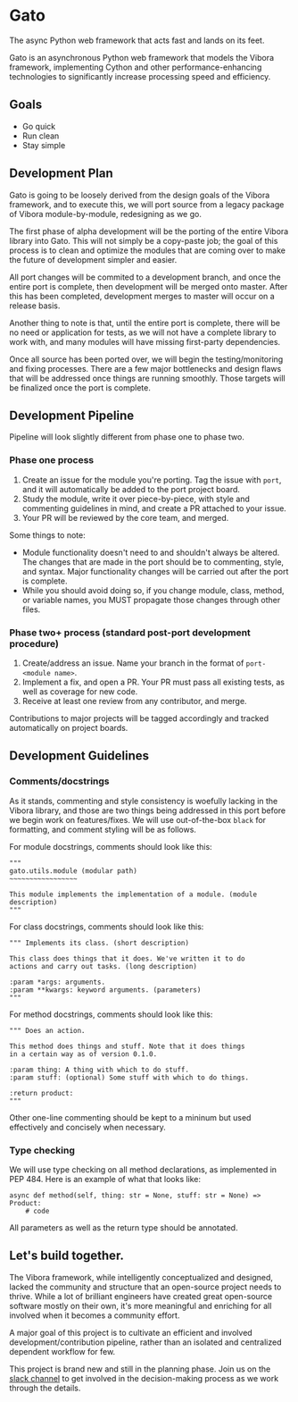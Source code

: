 # Gato
The async Python web framework that acts fast and lands on its feet.

Gato is an asynchronous Python web framework that models the Vibora framework, implementing Cython and other performance-enhancing technologies to significantly increase processing speed and efficiency.

## Goals
- Go quick
- Run clean
- Stay simple

## Development Plan
Gato is going to be loosely derived from the design goals of the Vibora framework, and to execute this, we will port source from a legacy package of Vibora module-by-module, redesigning as we go.

The first phase of alpha development will be the porting of the entire Vibora library into Gato. This will not simply be a copy-paste job; the goal of this process is to clean and optimize the modules that are coming over to make the future of development simpler and easier.

All port changes will be commited to a development branch, and once the entire port is complete, then development will be merged onto master. After this has been completed, development merges to master will occur on a release basis.

Another thing to note is that, until the entire port is complete, there will be no need or application for tests, as we will not have a complete library to work with, and many modules will have missing first-party dependencies.

Once all source has been ported over, we will begin the testing/monitoring and fixing processes. There are a few major bottlenecks and design flaws that will be addressed once things are running smoothly. Those targets will be finalized once the port is complete.

## Development Pipeline

Pipeline will look slightly different from phase one to phase two.

### Phase one process

1. Create an issue for the module you're porting. Tag the issue with `port`, and it will automatically be added to the port project board.
2. Study the module, write it over piece-by-piece, with style and commenting guidelines in mind, and create a PR attached to your issue.
3. Your PR will be reviewed by the core team, and merged.

Some things to note:

- Module functionality doesn't need to and shouldn't always be altered. The changes that are made in the port should be to commenting, style, and syntax. Major functionality changes will be carried out after the port is complete.
- While you should avoid doing so, if you change module, class, method, or variable names, you MUST propagate those changes through other files.

### Phase two+ process (standard post-port development procedure)

1. Create/address an issue. Name your branch in the format of `port-<module name>`.
2. Implement a fix, and open a PR. Your PR must pass all existing tests, as well as coverage for new code.
3. Receive at least one review from any contributor, and merge.

Contributions to major projects will be tagged accordingly and tracked automatically on project boards.

## Development Guidelines

### Comments/docstrings

As it stands, commenting and style consistency is woefully lacking in the Vibora library, and those are two things being addressed in this port before we begin work on features/fixes. We will use out-of-the-box `black` for formatting, and comment styling will be as follows.

For module docstrings, comments should look like this:

    """
    gato.utils.module (modular path)
    ~~~~~~~~~~~~~~~~~

    This module implements the implementation of a module. (module description)
    """

For class docstrings, comments should look like this:

    """ Implements its class. (short description)

    This class does things that it does. We've written it to do
    actions and carry out tasks. (long description)

    :param *args: arguments.
    :param **kwargs: keyword arguments. (parameters)
    """

For method docstrings, comments should look like this:

    """ Does an action.

    This method does things and stuff. Note that it does things
    in a certain way as of version 0.1.0.

    :param thing: A thing with which to do stuff.
    :param stuff: (optional) Some stuff with which to do things.

    :return product:
    """

Other one-line commenting should be kept to a mininum but used effectively and concisely when necessary.

### Type checking

We will use type checking on all method declarations, as implemented in PEP 484. Here is an example of what that looks like:

    async def method(self, thing: str = None, stuff: str = None) => Product:
        # code

All parameters as well as the return type should be annotated.

## Let's build together.
The Vibora framework, while intelligently conceptualized and designed, lacked the community and structure that an open-source project needs to thrive. While a lot of brilliant engineers have created great open-source software mostly on their own, it's more meaningful and enriching for all involved when it becomes a community effort.

A major goal of this project is to cultivate an efficient and involved development/contribution pipeline, rather than an isolated and centralized dependent workflow for few.

This project is brand new and still in the planning phase. Join us on the [slack channel](https://join.slack.com/t/gatoproject/shared_invite/enQtNzA1NjcwMDU4MDA2LWIyZWFmNDY2YzEyM2RmYWQ2OWM3MzQyN2QwYzllYzg3OGRhMzJkOWIwMjA2OTEyOGVkYTliZTA4OWQwMDI1Y2U) to get involved in the decision-making process as we work through the details.
